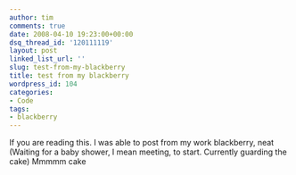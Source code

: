```yaml
---
author: tim
comments: true
date: 2008-04-10 19:23:00+00:00
dsq_thread_id: '120111119'
layout: post
linked_list_url: ''
slug: test-from-my-blackberry
title: test from my blackberry
wordpress_id: 104
categories:
- Code
tags:
- blackberry
---
```


If you are reading this. I was able to post from my work blackberry, neat
(Waiting for a baby shower, I mean meeting, to start. Currently guarding the
cake) Mmmmm cake

